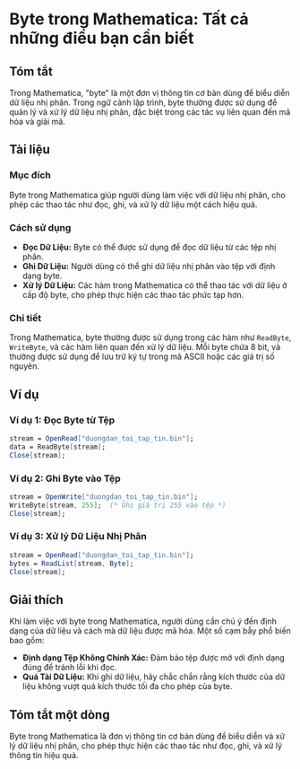 <!--
Meta Description: # Byte trong Mathematica: Tất cả những điều bạn cần biết ## Tóm tắt Trong Mathematica, "byte" là một đơn vị thông tin cơ bản dùng để biểu diễn dữ liệu...
Meta Keywords: liệu, byte, trong, mathematica, các
-->

# Byte trong Mathematica: Tất cả những điều bạn cần biết

## Tóm tắt
Trong Mathematica, "byte" là một đơn vị thông tin cơ bản dùng để biểu diễn dữ liệu nhị phân. Trong ngữ cảnh lập trình, byte thường được sử dụng để quản lý và xử lý dữ liệu nhị phân, đặc biệt trong các tác vụ liên quan đến mã hóa và giải mã.

## Tài liệu
### Mục đích
Byte trong Mathematica giúp người dùng làm việc với dữ liệu nhị phân, cho phép các thao tác như đọc, ghi, và xử lý dữ liệu một cách hiệu quả.

### Cách sử dụng
- **Đọc Dữ Liệu:** Byte có thể được sử dụng để đọc dữ liệu từ các tệp nhị phân.
- **Ghi Dữ Liệu:** Người dùng có thể ghi dữ liệu nhị phân vào tệp với định dạng byte.
- **Xử lý Dữ Liệu:** Các hàm trong Mathematica có thể thao tác với dữ liệu ở cấp độ byte, cho phép thực hiện các thao tác phức tạp hơn.

### Chi tiết
Trong Mathematica, byte thường được sử dụng trong các hàm như `ReadByte`, `WriteByte`, và các hàm liên quan đến xử lý dữ liệu. Mỗi byte chứa 8 bit, và thường được sử dụng để lưu trữ ký tự trong mã ASCII hoặc các giá trị số nguyên.

## Ví dụ
### Ví dụ 1: Đọc Byte từ Tệp
```mathematica
stream = OpenRead["duongdan_toi_tap_tin.bin"];
data = ReadByte[stream];
Close[stream];
```

### Ví dụ 2: Ghi Byte vào Tệp
```mathematica
stream = OpenWrite["duongdan_toi_tap_tin.bin"];
WriteByte[stream, 255];  (* Ghi giá trị 255 vào tệp *)
Close[stream];
```

### Ví dụ 3: Xử lý Dữ Liệu Nhị Phân
```mathematica
stream = OpenRead["duongdan_toi_tap_tin.bin"];
bytes = ReadList[stream, Byte];
Close[stream];
```

## Giải thích
Khi làm việc với byte trong Mathematica, người dùng cần chú ý đến định dạng của dữ liệu và cách mà dữ liệu được mã hóa. Một số cạm bẫy phổ biến bao gồm:
- **Định dạng Tệp Không Chính Xác:** Đảm bảo tệp được mở với định dạng đúng để tránh lỗi khi đọc.
- **Quá Tải Dữ Liệu:** Khi ghi dữ liệu, hãy chắc chắn rằng kích thước của dữ liệu không vượt quá kích thước tối đa cho phép của byte.

## Tóm tắt một dòng
Byte trong Mathematica là đơn vị thông tin cơ bản dùng để biểu diễn và xử lý dữ liệu nhị phân, cho phép thực hiện các thao tác như đọc, ghi, và xử lý thông tin hiệu quả.